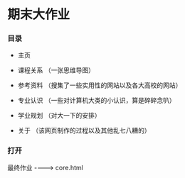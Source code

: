 # 期末大作业



### 目录

* 主页  

* 课程关系   （一张思维导图）

* 参考资料   （搜集了一些实用性的网站以及各大高校的网站）

* 专业认识   （一些对计算机大类的小认识，算是碎碎念叭）

* 学业规划   （对大一下的安排）

* 关于           （该网页制作的过程以及其他乱七八糟的）

  

### 打开

最终作业 ----> core.html



